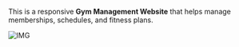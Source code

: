 This is a responsive **Gym Management Website** that helps manage memberships, schedules, and fitness plans.

![IMG](https://github.com/user-attachments/assets/6504590c-74c5-4d6b-9e0e-daa3ed555250)
